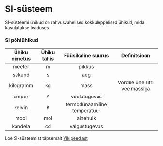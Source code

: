 # SI-süsteem

SI-süsteemi ühikud on rahvusvahelised kokkuleppelised ühikud, mida kasutatakse teaduses.

### SI põhiühikud

| Ühiku nimetus | Ühiku tähis |      Füüsikaline suurus      |         Definitsioon          |
| :-----------: | :---------: | :--------------------------: | :---------------------------: |
|    meeter     |      m      |            pikkus            |
|    sekund     |      s      |             aeg              |
|   kilogramm   |     kg      |             mass             | Võrdne ühe liitri vee massiga |
|     amper     |      A      |         voolutugevus         |
|    kelvin     |      K      | termodünaamiline temperatuur |
|     mool      |     mol     |           ainehulk           |
|    kandela    |     cd      |        valgustugevus         |

Loe SI-süsteemist täpsemalt [Vikipeediast](https://et.wikipedia.org/wiki/SI-s%C3%BCsteemi_%C3%BChikud)
